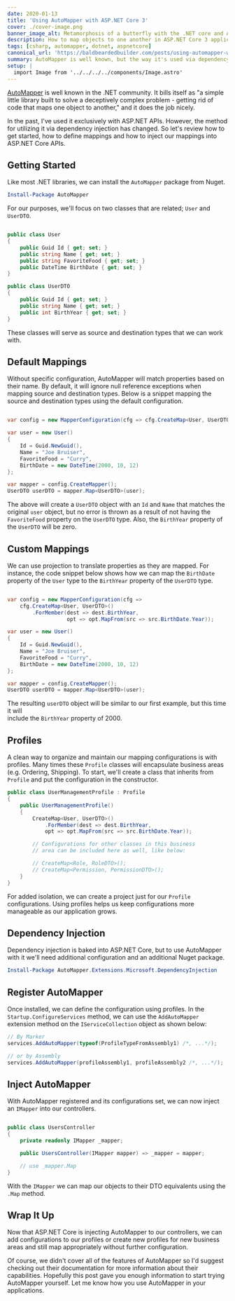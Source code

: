 ```yaml
---
date: 2020-01-13
title: 'Using AutoMapper with ASP.NET Core 3'
cover: ./cover-image.png
banner_image_alt: Metamorphosis of a butterfly with the .NET core and AutoMapper logos
description: How to map objects to one another in ASP.NET Core 3 applications with AutoMapper.
tags: [csharp, automapper, dotnet, aspnetcore]
canonical_url: 'https://baldbeardedbuilder.com/posts/using-automapper-with-dotnetcore-3/'
summary: AutoMapper is well known, but the way it's used via dependency injection has changed in ASP.NET Core 3. Let's figure it out.
setup: |
  import Image from '../../../../components/Image.astro'
---
```


[AutoMapper] is well known in the .NET community. It bills itself as "a simple little library built
to solve a deceptively complex problem - getting rid of code that maps one object to another,"
and it does the job nicely.

In the past, I've used it exclusively with ASP.NET APIs. However, the method for utilizing it via
dependency injection has changed. So let's review how to get started, how to define mappings and
how to inject our mappings into ASP.NET Core APIs.

<!--more-->

## Getting Started

Like most .NET libraries, we can install the `AutoMapper` package from Nuget.

```powershell
Install-Package AutoMapper
```

For our purposes, we'll focus on two classes that are related; `User` and `UserDTO`.

```csharp

public class User
{
    public Guid Id { get; set; }
    public string Name { get; set; }
    public string FavoriteFood { get; set; }
    public DateTime BirthDate { get; set; }
}

public class UserDTO
{
    public Guid Id { get; set; }
    public string Name { get; set; }
    public int BirthYear { get; set; }
}

```

These classes will serve as source and destination types that we can work with.

## Default Mappings

Without specific configuration, AutoMapper will match properties based on their name.
By default, it will ignore null reference exceptions when mapping source and destination
types. Below is a snippet mapping the source and destination types using the default
configuration.

```csharp

var config = new MapperConfiguration(cfg => cfg.CreateMap<User, UserDTO>());

var user = new User()
{
    Id = Guid.NewGuid(),
    Name = "Joe Bruiser",
    FavoriteFood = "Curry",
    BirthDate = new DateTime(2000, 10, 12)
};

var mapper = config.CreateMapper();
UserDTO userDTO = mapper.Map<UserDTO>(user);

```

The above will create a `UserDTO` object with an `Id` and `Name` that matches the original
`user` object, but no error is thrown as a result of not having the `FavoriteFood` property
on the `UserDTO` type. Also, the `BirthYear` property of the `UserDTO` will be zero.

## Custom Mappings

We can use projection to translate properties as they are mapped. For instance, the code snippet
below shows how we can map the `BirthDate` property of the `User` type to the `BirthYear`
property of the `UserDTO` type.

```csharp

var config = new MapperConfiguration(cfg =>
    cfg.CreateMap<User, UserDTO>()
        .ForMember(dest => dest.BirthYear,
                   opt => opt.MapFrom(src => src.BirthDate.Year));

var user = new User()
{
    Id = Guid.NewGuid(),
    Name = "Joe Bruiser",
    FavoriteFood = "Curry",
    BirthDate = new DateTime(2000, 10, 12)
};

var mapper = config.CreateMapper();
UserDTO userDTO = mapper.Map<UserDTO>(user);

```

The resulting `userDTO` object will be similar to our first example, but this time it will  
include the `BirthYear` property of 2000.

## Profiles

A clean way to organize and maintain our mapping configurations is with profiles. Many
times these `Profile` classes will encapsulate business areas (e.g. Ordering, Shipping). To
start, we'll create a class that inherits from `Profile` and put the configuration in the
constructor.

```csharp
public class UserManagementProfile : Profile
{
    public UserManagementProfile()
    {
        CreateMap<User, UserDTO>()
            .ForMember(dest => dest.BirthYear,
            opt => opt.MapFrom(src => src.BirthDate.Year));

        // Configurations for other classes in this business
        // area can be included here as well, like below:

        // CreateMap<Role, RoleDTO>();
        // CreateMap<Permission, PermissionDTO>();
    }
}
```

For added isolation, we can create a project just for our `Profile` configurations. Using
profiles helps us keep configurations more manageable as our application grows.

## Dependency Injection

Dependency injection is baked into ASP.NET Core, but to use AutoMapper with it we'll need
additional configuration and an additional Nuget package.

```powershell
Install-Package AutoMapper.Extensions.Microsoft.DependencyInjection
```

## Register AutoMapper

Once installed, we can define the configuration using profiles. In the `Startup.ConfigureServices`
method, we can use the `AddAutoMapper` extension method on the `IServiceCollection` object as
shown below:

```csharp
// By Marker
services.AddAutoMapper(typeof(ProfileTypeFromAssembly1) /*, ...*/);

// or by Assembly
services.AddAutoMapper(profileAssembly1, profileAssembly2 /*, ...*/);
```

## Inject AutoMapper

With AutoMapper registered and its configurations set, we can now inject an `IMapper` into
our controllers.

```csharp

public class UsersController
{
    private readonly IMapper _mapper;

    public UsersController(IMapper mapper) => _mapper = mapper;

    // use _mapper.Map
}

```

With the `IMapper` we can map our objects to their DTO equivalents using the `.Map`
method.

## Wrap It Up

Now that ASP.NET Core is injecting AutoMapper to our controllers, we can add configurations
to our profiles or create new profiles for new business areas and still map appropriately
without further configuration.

Of course, we didn't cover all of the features of AutoMapper so I'd suggest checking out their documentation for more information about their capabilities. Hopefully this post gave you
enough information to start trying AutoMapper yourself. Let me know how you
use AutoMapper in your applications.

[automapper]: https://automapper.org/
